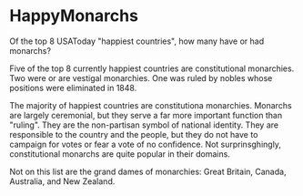 # HappyMonarchs
Of the top 8 USAToday "happiest countries", how many have or had monarchs?

Five of the top 8 currently happiest countries are constitutional monarchies.  
Two were or are vestigal monarchies.
One was ruled by nobles whose positions were eliminated in 1848.

The majority of happiest countries are constitutiona monarchies.
Monarchs are largely ceremonial, but they serve a far more important function than "ruling".
They are the non-partisan symbol of national identity.  They are responsible to the country
and the people, but they do not have to campaign for votes or fear a vote of no confidence.  Not
surprinsghingly, constitutional monarchs are quite popular in their domains.

Not on this list are the grand dames of monarchies: Great Britain, Canada, Australia, and New Zealand.
